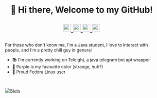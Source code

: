 <h1 align="center">👋 Hi there, Welcome to my GitHub!
  <p align="center">
    <a href="https://t.me/protocolsupport">
      <img width="25px" src="https://www.iconsdb.com/icons/preview/caribbean-blue/telegram-xxl.png"/>
    </a>
    <a href="https://discordapp.com/users/461610631867400212">
      <img width="25px" src="https://www.iconsdb.com/icons/preview/royal-blue/discord-2-xxl.png"/>
    </a>
    <a href="https://www.reddit.com/user/ImOnlyFire">
      <img width="25px" src="https://www.iconsdb.com/icons/preview/soylent-red/reddit-xxl.png"/>
    </a>
    <a rel="me" href="https://mastodon.social/@literallyfiro">
      <img width="25px" src="https://uxwing.com/wp-content/themes/uxwing/download/brands-and-social-media/mastodon-icon.png"/>
    </a>
  </p>
</h1>

For those who don't know me, I'm a Java student, I love to interact with people, and I'm a pretty chill guy in general

- 📚 I'm currently working on Teleight, a java telegram bot api wrapper
- 💜 Purple is my favourite color (strange, huh?)
- 🐧 Proud Fedora Linux user

<br />

<!--- GitHub Stats --->
[![Stats](https://github-readme-stats-axkjyzl4y-firo-duckcom.vercel.app/api?username=literallyfiro&count_private=true&show_icons=true&theme=dracula)](https://github.com/anuraghazra/github-readme-stats)
